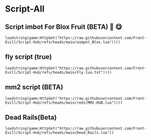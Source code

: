 # Script-All

## Script imbot For Blox Fruit (BETA) 🍓 😋 

```luau
loadstring(game:HttpGet("https://raw.githubusercontent.com/Front-Evill/Script-Hub/refs/heads/main/aimpot_Blox.lua"))()
```

## fly script (true)

```luau
loadstring(game:HttpGet("https://raw.githubusercontent.com/Front-Evill/Script-Hub/refs/heads/main/Fly.lua.txt"))()
```

## mm2 script (BETA) 

```luau
loadstring(game:HttpGet("https://raw.githubusercontent.com/Front-Evill/Script-Hub/refs/heads/main/redz/MM2-HUB.lua"))()
```

## Dead Rails(Beta) 

```luau
loadstring(game:HttpGet("https://raw.githubusercontent.com/Front-Evill/Script-Hub/refs/heads/main/Dead_Rails.lua"))
```
